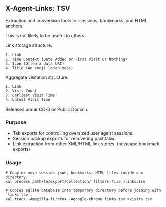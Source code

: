 ## X-Agent-Links: TSV

Extraction and conversion tools for sessions, bookmarks, and HTML anchors.

This is not likely to be useful to others.

Link storage structure:

	1. Link
	2. Time Context (Date Added or First Visit or Nothing)
	3. Icon (Often a data URI)
	4. Title (An emoji laden mess)

Aggregate visitation structure:

	1. Link
	2. Visit Count
	3. Earliest Visit Time
	4. Latest Visit Time

Released under CC-0 or Public Domain.

### Purpose

- Tab exports for controlling oversized user agent sessions.
- Session backup exports for recovering past tabs.
- Link extraction from other XML/HTML link stores. (netscape bookmark exports)

### Usage

```shell
# Copy or move session json, bookmarks, HTML files inside one directory.
xal process path/to/export/collection/ filters-file >links.tsv

# Copies sqlite database into temporary directory before joining with `links.tsv`.
xal track -Amozilla-firefox -Agoogle-chrome links.tsv >visits.tsv
```
